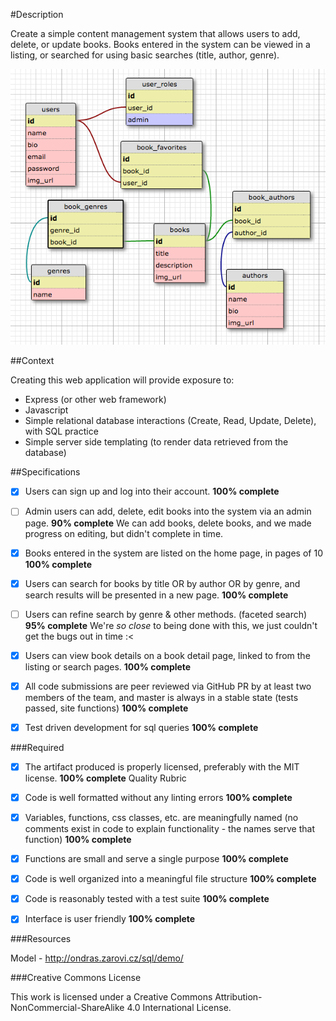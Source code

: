 #Description

Create a simple content management system that allows users to add, delete, or update books. Books entered in the system can be viewed in a listing, or searched for using basic searches (title, author, genre).

![Alt text](./public/images/simple-schema.png)

##Context

Creating this web application will provide exposure to:

- Express (or other web framework)
- Javascript
- Simple relational database interactions (Create, Read, Update, Delete), with SQL practice
- Simple server side templating (to render data retrieved from the database)


##Specifications

- [X] Users can sign up and log into their account.  **100% complete**
- [ ] Admin users can add, delete, edit books into the system via an admin page. **90% complete** We can add books, delete books, and we made progress on editing, but didn't complete in time.
- [X] Books entered in the system are listed on the home page, in pages of 10 **100% complete**
- [X] Users can search for books by title OR by author OR by genre, and search results will be presented in a new page. **100% complete**
- [ ] Users can refine search by genre & other methods. (faceted search) **95% complete** We're *so close* to being done with this, we just couldn't get the bugs out in time :<

- [X] Users can view book details on a book detail page, linked to from the listing or search pages. **100% complete**
- [X] All code submissions are peer reviewed via GitHub PR by at least two members of the team, and master is always in a stable state (tests passed, site functions) **100% complete**
- [X] Test driven development for sql queries **100% complete**


###Required

- [X] The artifact produced is properly licensed, preferably with the MIT license. **100% complete**
Quality Rubric

- [X] Code is well formatted without any linting errors **100% complete**
- [X] Variables, functions, css classes, etc. are meaningfully named (no comments exist in code to explain functionality - the names serve that function) **100% complete**
- [X] Functions are small and serve a single purpose **100% complete**
- [X] Code is well organized into a meaningful file structure **100% complete**
- [X] Code is reasonably tested with a test suite **100% complete**
- [X] Interface is user friendly **100% complete**


###Resources

Model -
http://ondras.zarovi.cz/sql/demo/

###Creative Commons License

This work is licensed under a Creative Commons Attribution-NonCommercial-ShareAlike 4.0 International License.
